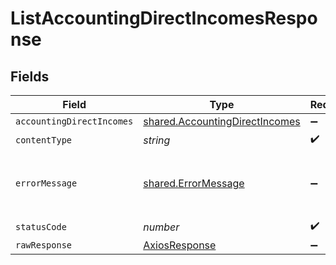 # ListAccountingDirectIncomesResponse


## Fields

| Field                                                                            | Type                                                                             | Required                                                                         | Description                                                                      |
| -------------------------------------------------------------------------------- | -------------------------------------------------------------------------------- | -------------------------------------------------------------------------------- | -------------------------------------------------------------------------------- |
| `accountingDirectIncomes`                                                        | [shared.AccountingDirectIncomes](../../models/shared/accountingdirectincomes.md) | :heavy_minus_sign:                                                               | Success                                                                          |
| `contentType`                                                                    | *string*                                                                         | :heavy_check_mark:                                                               | N/A                                                                              |
| `errorMessage`                                                                   | [shared.ErrorMessage](../../models/shared/errormessage.md)                       | :heavy_minus_sign:                                                               | Your `query` parameter was not correctly formed                                  |
| `statusCode`                                                                     | *number*                                                                         | :heavy_check_mark:                                                               | N/A                                                                              |
| `rawResponse`                                                                    | [AxiosResponse](https://axios-http.com/docs/res_schema)                          | :heavy_minus_sign:                                                               | N/A                                                                              |